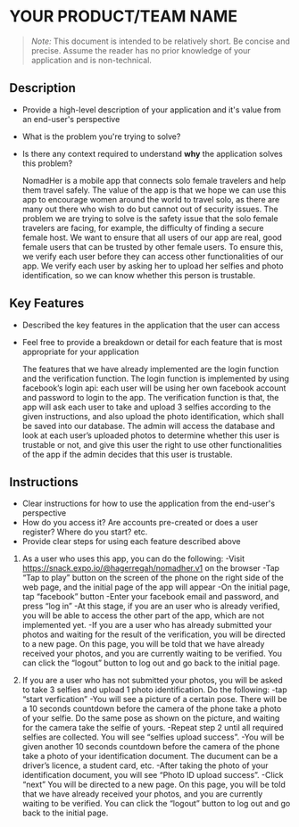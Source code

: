 # YOUR PRODUCT/TEAM NAME

> _Note:_ This document is intended to be relatively short. Be concise and precise. Assume the reader has no prior knowledge of your application and is non-technical. 

## Description 
 * Provide a high-level description of your application and it's value from an end-user's perspective
 * What is the problem you're trying to solve?
 * Is there any context required to understand **why** the application solves this problem?

	NomadHer is a mobile app that connects solo female travelers and help them travel safely. The value of the app is that we hope we can use this app to encourage women around the world to travel solo, as there are many out there who wish to do but cannot out of security issues. The problem we are trying to solve is the safety issue that the solo female travelers are facing, for example, the difficulty of finding a secure female host. We want to ensure that all users of our app are real, good female users that can be trusted by other female users. To ensure this, we verify each user before they can access other functionalities of our app. We verify each user by asking her to upload her selfies and photo identification, so we can know whether this person is trustable.


## Key Features
 * Described the key features in the application that the user can access
 * Feel free to provide a breakdown or detail for each feature that is most appropriate for your application

	The features that we have already implemented are the login function and the verification function. The login function is implemented by using facebook’s login api: each user will be using her own facebook account and password to login to the app. The verification function is that, the app will ask each user to take and upload 3 selfies according to the given instructions, and also upload the photo identification, which shall be saved into our database. The admin will access the database and look at each user’s uploaded photos to determine whether this user is trustable or not, and give this user the right to use other functionalities of the app if the admin decides that this user is trustable.


## Instructions
 * Clear instructions for how to use the application from the end-user's perspective
 * How do you access it? Are accounts pre-created or does a user register? Where do you start? etc. 
 * Provide clear steps for using each feature described above

1. As a user who uses this app, you can do the following:
	-Visit https://snack.expo.io/@hagerregah/nomadher.v1 on the browser
	-Tap “Tap to play” button on the screen of the phone on the right side of the web page, and the initial page of the app will appear
	-On the initial page, tap “facebook” button
	-Enter your facebook email and password, and press “log in” 
	-At this stage, if you are an user who is already verified, you will be able to access the other part of the app, which are not implemented yet.
	-If you are a user who has already submitted your photos and waiting for the result of the verification, you will be directed to a new page. On this page, you will be told that we have already received your photos, and you are currently waiting to be verified. You can click the “logout” button to log out and go back to the initial page.

2. If you are a user who has not submitted your photos, you will be asked to take 3 selfies and upload 1 photo identification. Do the following:
	-tap “start verfication”
	-You will see a picture of a certain pose. There will be a 10 seconds countdown before the camera of the phone take a photo of your selfie. Do the same pose as shown on the picture, and waiting for the camera take the selfie of yours.
	-Repeat step 2 until all required selfies are collected. You will see “selfies upload success”.
	-You will be given another 10 seconds countdown before the camera of the phone take a photo of your identification document. The ducument can be a driver’s licence, a student card, etc. 
	-After taking the photo of your identification document, you will see “Photo ID upload success”.
	-Click “next”
	You will be directed to a new page. On this page, you will be told that we have already received your photos, and you are currently waiting to be verified. You can click the “logout” button to log out and go back to the initial page.

